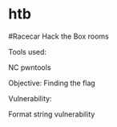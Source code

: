 # htb
#Racecar
Hack the Box rooms

Tools used:

NC
pwntools

Objective:
Finding the flag

Vulnerability:

Format string vulnerability
